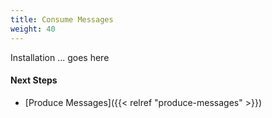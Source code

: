```yaml
---
title: Consume Messages
weight: 40
---
```


Installation ... goes here

#### Next Steps
* [Produce Messages]({{< relref "produce-messages" >}})
